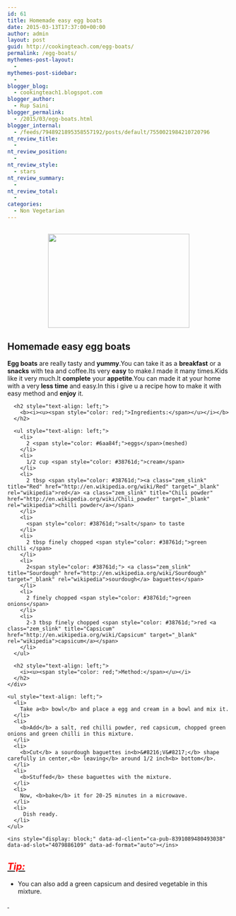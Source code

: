 ```yaml
---
id: 61
title: Homemade easy egg boats
date: 2015-03-13T17:37:00+00:00
author: admin
layout: post
guid: http://cookingteach.com/egg-boats/
permalink: /egg-boats/
mythemes-post-layout:
  - 
mythemes-post-sidebar:
  - 
blogger_blog:
  - cookingteach1.blogspot.com
blogger_author:
  - Rup Saini
blogger_permalink:
  - /2015/03/egg-boats.html
blogger_internal:
  - /feeds/7948921895358557192/posts/default/7550021984210720796
nt_review_title:
  - 
nt_review_position:
  - 
nt_review_style:
  - stars
nt_review_summary:
  - 
nt_review_total:
  - 
categories:
  - Non Vegetarian
---
```

<h2 dir="ltr" style="text-align: left;">
</h2>

<div style="clear: both; text-align: center;">
  <a style="margin-left: 1em; margin-right: 1em;" href="http://1.bp.blogspot.com/-WIDSO1E_nPg/VQMSKK3BtXI/AAAAAAAAAIg/bw4npxkvcWs/s1600/egg-boat-2.jpg"><img src="http://1.bp.blogspot.com/-WIDSO1E_nPg/VQMSKK3BtXI/AAAAAAAAAIg/bw4npxkvcWs/s1600/egg-boat-2.jpg" alt="" width="320" height="213" border="0" /></a>
</div>

<h2 dir="ltr" style="text-align: left;">
  Homemade easy egg boats
</h2>

<div dir="ltr" style="text-align: left;">
  <div>
    <div>
      <i><u></u></i><b>Egg boats</b> are really tasty and <b>yummy</b>.You can take it as a <b>breakfast</b> or a <b>snacks</b> with tea and coffee.Its very <b>easy</b> to make.I made it many times.Kids like it very much.It <b>complete</b> your <b>appetite</b>.You can made it at your home with a very<b> less time</b> and easy.In this i give u a recipe how to make it with easy method and <b>enjoy</b> it.</p> 
      
      <h2 style="text-align: left;">
        <b><i><u><span style="color: red;">Ingredients:</span></u></i></b>
      </h2>
      
      <ul style="text-align: left;">
        <li>
          2 <span style="color: #6aa84f;">eggs</span>(meshed)
        </li>
        <li>
          1/2 cup <span style="color: #38761d;">cream</span>
        </li>
        <li>
          2 tbsp <span style="color: #38761d;"><a class="zem_slink" title="Red" href="http://en.wikipedia.org/wiki/Red" target="_blank" rel="wikipedia">red</a> <a class="zem_slink" title="Chili powder" href="http://en.wikipedia.org/wiki/Chili_powder" target="_blank" rel="wikipedia">chilli powder</a></span>
        </li>
        <li>
          <span style="color: #38761d;">salt</span> to taste
        </li>
        <li>
          2 tbsp finely chopped <span style="color: #38761d;">green chilli </span>
        </li>
        <li>
          2<span style="color: #38761d;"> <a class="zem_slink" title="Sourdough" href="http://en.wikipedia.org/wiki/Sourdough" target="_blank" rel="wikipedia">sourdough</a> baguettes</span>
        </li>
        <li>
          2 finely chopped <span style="color: #38761d;">green onions</span>
        </li>
        <li>
          2-3 tbsp finely chopped <span style="color: #38761d;">red <a class="zem_slink" title="Capsicum" href="http://en.wikipedia.org/wiki/Capsicum" target="_blank" rel="wikipedia">capsicum</a></span>
        </li>
      </ul>
      
      <h2 style="text-align: left;">
        <i><u><span style="color: red;">Method:</span></u></i>
      </h2>
    </div>
    
    <ul style="text-align: left;">
      <li>
        Take a<b> bowl</b> and place a egg and cream in a bowl and mix it.
      </li>
      <li>
        <b>Add</b> a salt, red chilli powder, red capsicum, chopped green onions and green chilli in this mixture.
      </li>
      <li>
        <b>Cut</b> a sourdough baguettes in<b>&#8216;V&#8217;</b> shape carefully in center,<b> leaving</b> around 1/2 inch<b> bottom</b>.
      </li>
      <li>
        <b>Stuffed</b> these baguettes with the mixture.
      </li>
      <li>
        Now, <b>bake</b> it for 20-25 minutes in a microwave.
      </li>
      <li>
         Dish ready.
      </li>
    </ul>
  </div>
  
  <p>
    <!-- post -->
    
    <ins style="display: block;" data-ad-client="ca-pub-8391089480493038" data-ad-slot="4079886109" data-ad-format="auto"></ins>
  </p>
  
  <h2 style="text-align: left;">
    <i><u><span style="color: red;">Tip:</span></u></i>
  </h2>
  
  <div>
    <ul style="text-align: left;">
      <li>
        You can also add a green capsicum and desired vegetable in this mixture.
      </li>
    </ul>
  </div>
  
  <div>
    <i><u><span style="color: red;"> </span></u></i>
  </div>
</div>